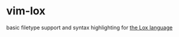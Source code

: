 # vim-lox

basic filetype support and syntax highlighting for [the Lox language](http://craftinginterpreters.com)
